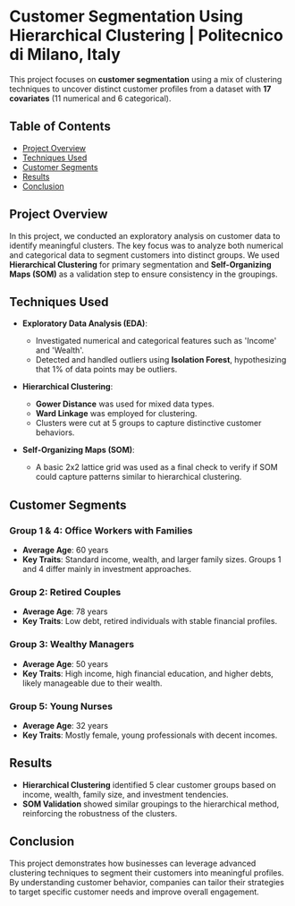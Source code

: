 # Customer Segmentation Using Hierarchical Clustering | Politecnico di Milano, Italy

This project focuses on **customer segmentation** using a mix of clustering techniques to uncover distinct customer profiles from a dataset with **17 covariates** (11 numerical and 6 categorical).

## Table of Contents
- [Project Overview](#project-overview)
- [Techniques Used](#techniques-used)
- [Customer Segments](#customer-segments)
- [Results](#results)
- [Conclusion](#conclusion)

## Project Overview
In this project, we conducted an exploratory analysis on customer data to identify meaningful clusters. The key focus was to analyze both numerical and categorical data to segment customers into distinct groups. We used **Hierarchical Clustering** for primary segmentation and **Self-Organizing Maps (SOM)** as a validation step to ensure consistency in the groupings.

## Techniques Used
- **Exploratory Data Analysis (EDA)**:
  - Investigated numerical and categorical features such as 'Income' and 'Wealth'.
  - Detected and handled outliers using **Isolation Forest**, hypothesizing that 1% of data points may be outliers.

- **Hierarchical Clustering**:
  - **Gower Distance** was used for mixed data types.
  - **Ward Linkage** was employed for clustering.
  - Clusters were cut at 5 groups to capture distinctive customer behaviors.

- **Self-Organizing Maps (SOM)**:
  - A basic 2x2 lattice grid was used as a final check to verify if SOM could capture patterns similar to hierarchical clustering.

## Customer Segments
### Group 1 & 4: Office Workers with Families
- **Average Age**: 60 years
- **Key Traits**: Standard income, wealth, and larger family sizes. Groups 1 and 4 differ mainly in investment approaches.

### Group 2: Retired Couples
- **Average Age**: 78 years
- **Key Traits**: Low debt, retired individuals with stable financial profiles.

### Group 3: Wealthy Managers
- **Average Age**: 50 years
- **Key Traits**: High income, high financial education, and higher debts, likely manageable due to their wealth.

### Group 5: Young Nurses
- **Average Age**: 32 years
- **Key Traits**: Mostly female, young professionals with decent incomes.

## Results
- **Hierarchical Clustering** identified 5 clear customer groups based on income, wealth, family size, and investment tendencies.
- **SOM Validation** showed similar groupings to the hierarchical method, reinforcing the robustness of the clusters.

## Conclusion
This project demonstrates how businesses can leverage advanced clustering techniques to segment their customers into meaningful profiles. By understanding customer behavior, companies can tailor their strategies to target specific customer needs and improve overall engagement.
